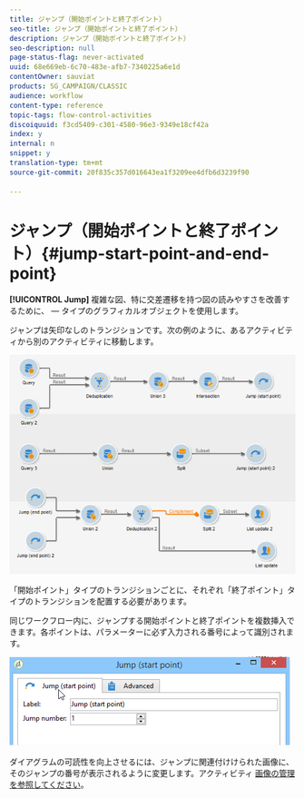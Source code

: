 ```yaml
---
title: ジャンプ（開始ポイントと終了ポイント）
seo-title: ジャンプ（開始ポイントと終了ポイント）
description: ジャンプ（開始ポイントと終了ポイント）
seo-description: null
page-status-flag: never-activated
uuid: 68e669eb-6c70-483e-afb7-7340225a6e1d
contentOwner: sauviat
products: SG_CAMPAIGN/CLASSIC
audience: workflow
content-type: reference
topic-tags: flow-control-activities
discoiquuid: f3cd5409-c301-4580-96e3-9349e18cf42a
index: y
internal: n
snippet: y
translation-type: tm+mt
source-git-commit: 20f835c357d016643ea1f3209ee4dfb6d3239f90

---
```



# ジャンプ（開始ポイントと終了ポイント）{#jump-start-point-and-end-point}

**[!UICONTROL Jump]** 複雑な図、特に交差遷移を持つ図の読みやすさを改善するために、 — タイプのグラフィカルオブジェクトを使用します。

ジャンプは矢印なしのトランジションです。次の例のように、あるアクティビティから別のアクティビティに移動します。

![](assets/s_user_segmentation_jump_sample.png)

「開始ポイント」タイプのトランジションごとに、それぞれ「終了ポイント」タイプのトランジションを配置する必要があります。

同じワークフロー内に、ジャンプする開始ポイントと終了ポイントを複数挿入できます。各ポイントは、パラメーターに必ず入力される番号によって識別されます。

![](assets/s_user_segmentation_jump_in.png)

ダイアグラムの可読性を向上させるには、ジャンプに関連付けけられた画像に、そのジャンプの番号が表示されるように変更します。アクティビティ [画像の管理を参照してください](../../workflow/using/managing-activity-images.md)。
